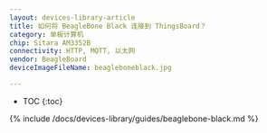 ```yaml
---
layout: devices-library-article
title: 如何将 BeagleBone Black 连接到 ThingsBoard？
category: 单板计算机
chip: Sitara AM3352B
connectivity: HTTP, MQTT, 以太网
vendor: BeagleBoard
deviceImageFileName: beagleboneblack.jpg

---
```


* TOC
{:toc}

{% include /docs/devices-library/guides/beaglebone-black.md %}